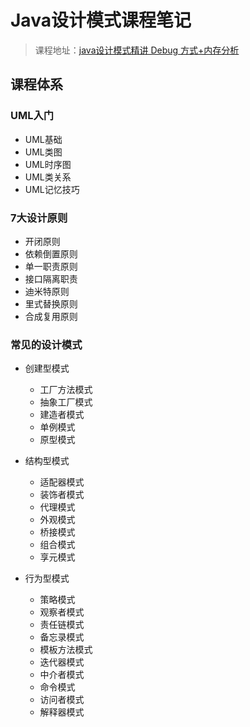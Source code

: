 # Java设计模式课程笔记

> 课程地址：[java设计模式精讲 Debug 方式+内存分析](https://coding.imooc.com/learn/list/270.html)


## 课程体系

### UML入门

+ UML基础
+ UML类图
+ UML时序图
+ UML类关系
+ UML记忆技巧

### 7大设计原则

+ 开闭原则
+ 依赖倒置原则
+ 单一职责原则
+ 接口隔离职责
+ 迪米特原则
+ 里式替换原则
+ 合成复用原则

### 常见的设计模式

+ 创建型模式
    + 工厂方法模式
    + 抽象工厂模式
    + 建造者模式
    + 单例模式
    + 原型模式

+ 结构型模式
    + 适配器模式
    + 装饰者模式
    + 代理模式
    + 外观模式
    + 桥接模式
    + 组合模式
    + 享元模式
    
+ 行为型模式
    + 策略模式
    + 观察者模式
    + 责任链模式
    + 备忘录模式
    + 模板方法模式
    + 迭代器模式
    + 中介者模式
    + 命令模式
    + 访问者模式
    + 解释器模式


